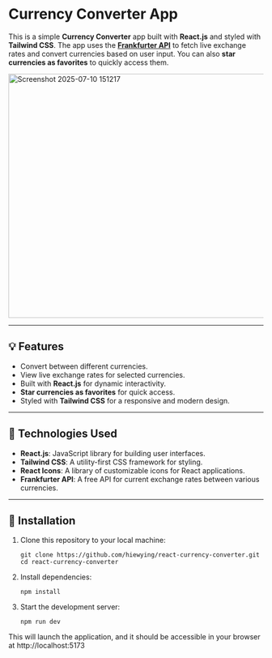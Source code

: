 # Currency Converter App

This is a simple **Currency Converter** app built with **React.js** and styled with **Tailwind CSS**. The app uses the **[Frankfurter API](https://www.frankfurter.dev/)** to fetch live exchange rates and convert currencies based on user input. You can also **star currencies as favorites** to quickly access them.

<img width="692" height="482" alt="Screenshot 2025-07-10 151217" src="https://github.com/user-attachments/assets/73747f3f-9211-4613-ae03-23d1f0133c98" />

---

## 💡 Features

- Convert between different currencies.
- View live exchange rates for selected currencies.
- Built with **React.js** for dynamic interactivity.
- **Star currencies as favorites** for quick access.
- Styled with **Tailwind CSS** for a responsive and modern design.

---

## 🔧 Technologies Used

- **React.js**: JavaScript library for building user interfaces.
- **Tailwind CSS**: A utility-first CSS framework for styling.
- **React Icons**: A library of customizable icons for React applications.
- **Frankfurter API**: A free API for current exchange rates between various currencies.

---

## 📝 Installation

1. Clone this repository to your local machine:
   ```
   git clone https://github.com/hiewying/react-currency-converter.git
   cd react-currency-converter
   ```

2. Install dependencies:
   ```
   npm install
   ```

3. Start the development server:
   ```
   npm run dev
   ```

This will launch the application, and it should be accessible in your browser at http://localhost:5173
